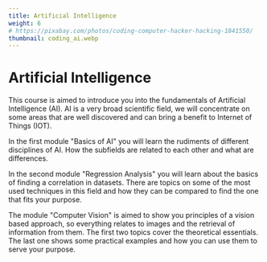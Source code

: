 ```yaml
---
title: Artificial Intelligence
weight: 6
# https://pixabay.com/photos/coding-computer-hacker-hacking-1841550/
thumbnail: coding_ai.webp
---
```


# Artificial Intelligence

This course is aimed to introduce you into the fundamentals of Artificial Intelligence (AI). AI is a very broad scientific field, we will concentrate on some areas that are well discovered and can bring a benefit to Internet of Things (IOT).

In the first module "Basics of AI" you will learn the rudiments of different disciplines of AI. How the subfields are related to each other and what are differences.

In the second module "Regression Analysis" you will learn about the basics of finding a correlation in datasets. There are topics on some of the most used techniques in this field and how they can be compared to find the one that fits your purpose.

The module "Computer Vision" is aimed to show you principles of a vision based approach, so everything relates to images and the retrieval of information from them. The first two topics cover the theoretical essentials. The last one shows some practical examples and how you can use them to serve your purpose. 

